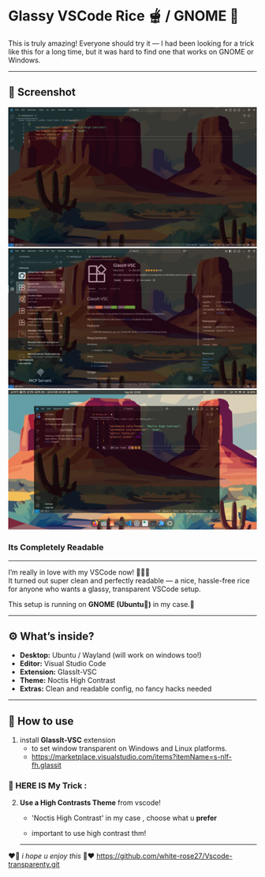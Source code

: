 
# Glassy VSCode Rice 🫕 / GNOME 🌿
This is truly amazing! Everyone should try it — I had been looking for a trick like this for a long time, but it was hard to find one that works on GNOME or Windows.

---

## 📸 Screenshot
![screenshot](Screenshot1.png)
![screenshot](Screenshot2.png)  
![screenshot](Screenshot3.png)

### Its Completely Readable

---

I’m really in love with my VSCode now! 💙🥶🧡  
It turned out super clean and perfectly readable — a nice, hassle-free rice for anyone who wants a glassy, transparent VSCode setup.  

This setup is running on **GNOME (Ubuntu🍊)** in my case.🍻

---

## ⚙️ What’s inside?
- **Desktop:** Ubuntu / Wayland (will work on windows too!)
- **Editor:** Visual Studio Code  
- **Extension:** GlassIt-VSC
- **Theme:** Noctis High Contrast
- **Extras:** Clean and readable config, no fancy hacks needed  

---

## 🚀 How to use

1. install **GlassIt-VSC** extension
   + to set window transparent on Windows and Linux platforms.
   + https://marketplace.visualstudio.com/items?itemName=s-nlf-fh.glassit

### 🍻 HERE IS My Trick :
2. **Use a High Contrasts Theme** from vscode!
   - 'Noctis High Contrast' in my case , choose what u **prefer**

   - important to use high contrast thm!
    
   ---
  ❤️🧡 *i hope u enjoy this* 🧡❤️
https://github.com/white-rose27/Vscode-transparenty.git
